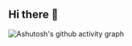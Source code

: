 ## Hi there 👋

<!--
**Amethystium-321E1/Amethystium-321E1** is a ✨ _special_ ✨ repository because its `README.md` (this file) appears on your GitHub profile.

Here are some ideas to get you started:

- 🔭 I’m currently working on ...
- 🌱 I’m currently learning ...
- 👯 I’m looking to collaborate on ...
- 🤔 I’m looking for help with ...
- 💬 Ask me about ...
- 📫 How to reach me: ...
- 😄 Pronouns: ...
- ⚡ Fun fact: ...
-->

![Ashutosh's github activity graph](https://github-readme-activity-graph.vercel.app/graph?username=Amethystium-321E1&theme=high-contrast)
